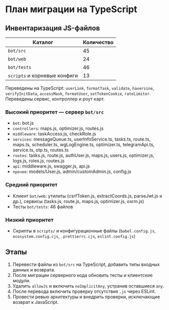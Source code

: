 <!-- Назначение файла: план миграции JavaScript в TypeScript, основные модули: bot, web. -->

# План миграции на TypeScript

## Инвентаризация JS-файлов

| Каталог                      | Количество |
| ---------------------------- | ---------- |
| `bot/src`                    | 45         |
| `bot/web`                    | 24         |
| `bot/tests`                  | 46         |
| `scripts` и корневые конфиги | 13         |

Переведены на TypeScript: `userLink`, `formatTask`, `validate`, `haversine`, `verifyInitData`, `accessMask`, `formatUser`, `setTokenCookie`, `rateLimiter`.
Переведены сервис, контроллер и роут карт.

### Высокий приоритет — сервер `bot/src`

- `bot`: bot.js
- `controllers`: maps.js, optimizer.js, routes.js
- `middleware`: taskAccess.js, checkRole.js
- `services`: messageQueue.ts, userInfoService.ts, tasks.ts, route.ts, maps.ts, scheduler.ts, wgLogEngine.ts, optimizer.ts, telegramApi.ts, service.ts, otp.ts, routes.ts
- `routes`: tasks.js, route.js, authUser.js, maps.js, users.js, optimizer.js, logs.js, roles.js, routes.js
- `api`: middleware.js, swagger.js, api.js
- `прочее`: models/User.js, admin/customAdmin.js, config.js

### Средний приоритет

- Клиент `bot/web`: утилиты (csrfToken.js, extractCoords.js, parseJwt.js и др.), сервисы (tasks.js, route.js, maps.js, optimizer.js, osrm.js)
- Тесты `bot/tests`: 46 файлов

### Низкий приоритет

- Скрипты в `scripts/` и конфигурационные файлы (`babel.config.js`, `ecosystem.config.cjs`, `.prettierrc.cjs`, `eslint.config.js`)

## Этапы

1. Перевести файлы из `bot/src` на TypeScript, добавить типы входных данных и возврата.
2. После миграции серверного кода обновить тесты и клиентские модули.
3. Удалить `allowJs` и включить `noImplicitAny`, устранив оставшиеся `any`.
4. После перевода включить проверку отсутствия `.js` через ESLint.
5. Провести ревью архитектуры и внедрить проверки, исключающие возврат к JavaScript.

